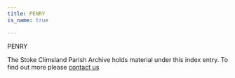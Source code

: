 ```yaml
---
title: PENRY
is_name: true

---
```


PENRY


The Stoke Climsland Parish Archive holds material under this index entry. To find out more please [contact us](/contact/)
